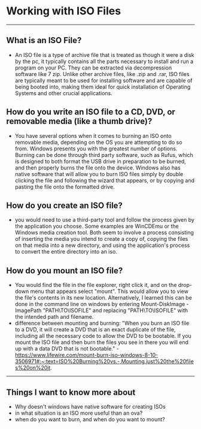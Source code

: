 # Working with ISO Files
---
## What is an ISO File?
- An ISO file is a type of archive file that is treated as though it were a disk by the pc, it typically contains all the parts necessary to install and run a program on your PC. They can be extracted via decompression software like 7 zip. Unlike other archive files, like .zip and .rar, ISO files are typically meant to be used for installing software and are capable of being booted into, making them ideal for quick installation of Operating Systems and other crucial applications.
## How do you write an ISO file to a CD, DVD, or removable media (like a thumb drive)?
- You have several options when it comes to burning an ISO onto removable media, depending on the OS you are attempting to do so from. Windows presents you with the greatest number of options. Burning can be done through third party software, such as Rufus, which is designed to both format the USB drive in preparation to be burned, and then properly burns the file onto the device. Windows also has native software that will allow you to burn ISO files simply by double clicking the file and following the wizard that appears, or by copying and pasting the file onto the formatted drive.
## How do you create an ISO file?
- you would need to use a third-party tool and follow the process given by the application you choose. Some examples are WinCDEmu or the Windows media creation tool. Both seem to involve a process consisting of inserting the media you intend to create a copy of, copying the files on that media into a new directory, and using the application's process to convert the entire directory into an iso.
## How do you mount an ISO file?
- You would find the file in the file explorer, right click it, and on the drop-down menu that appears select "mount". This would allow you to view the file's contents in its new location. Alternatively, I learned this can be done in the command line on windows by entering Mount-DiskImage -ImagePath "PATH\TO\ISOFILE" and replacing "PATH\TO\ISOFILE" with the intended path and filename.
- difference between mounting and burning: "When you burn an ISO file to a DVD, it will create a DVD that is an exact duplicate of the file, including all the necessary code to allow the DVD to be bootable. If you mount the ISO file and then burn the files you see in there you will end up with a data DVD that is not bootable." - https://www.lifewire.com/mount-burn-iso-windows-8-10-3506971#:~:text=ISO%20Burning%20vs.-,Mounting,just%20the%20files%20on%20it.
--- 
## Things I want to know more about
- Why doesn't windows have native software for creating ISOs
- in what situation is an ISO more useful than an ova?
- when do you want to burn, and when do you want to mount?
